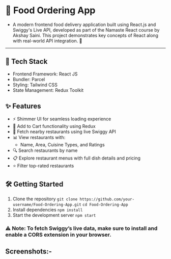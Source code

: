 # 🍔 Food Ordering App
-    A modern frontend food delivery application built using React.js and Swiggy's Live API, developed as part of the Namaste React course by Akshay Saini. This project demonstrates key concepts of React along with real-world API integration. 🚀
  
---

## 🚀 Tech Stack
-   Frontend Framework: React JS
-   Bundler: Parcel
-   Styling: Tailwind CSS
-   State Management: Redux Toolkit


## ✨ Features
-   ⚡ Shimmer UI for seamless loading experience
-   🛒 Add to Cart functionality using Redux
-   📍 Fetch nearby restaurants using live Swiggy API
-   📊 View restaurants with:
    -   Name, Area, Cuisine Types, and Ratings
-   🔍 Search restaurants by name
-   📋 Explore restaurant menus with full dish details and pricing
-   ⭐ Filter top-rated restaurants


## 🛠️ Getting Started
1. Clone the repository
`git clone https://github.com/your-username/Food-Ordering-App.git`
`cd Food-Ordering-App`
2. Install dependencies
`npm install`
3. Start the development server
`npm start`
### ⚠️ Note: To fetch Swiggy’s live data, make sure to install and enable a CORS extension in your browser.

## Screenshots:-
